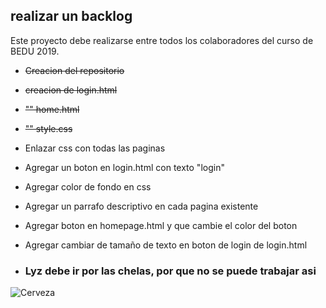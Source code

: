 

## realizar un backlog

<p>Este proyecto debe realizarse entre todos los colaboradores del curso de BEDU 2019.</p>

- ~~Creacion del repositorio~~

- ~~creacion de login.html~~

- ~~""          home.html~~

- ~~""          style.css~~

- Enlazar css con todas las paginas

- Agregar un boton en login.html con texto "login"

- Agregar color de fondo en css

- Agregar un parrafo descriptivo en cada pagina existente

- Agregar boton en homepage.html y que cambie el color del boton

- Agregar cambiar de tamaño de texto en boton de login de login.html

- ### Lyz **debe** ir por las chelas, por que no se puede trabajar asi

![Cerveza](https://raw.githubusercontent.com/maxheadroom2/Scrum/master/beer.png)
